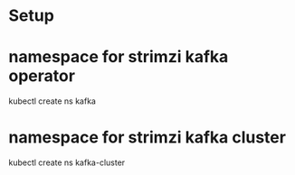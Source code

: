 # Setup

# namespace for strimzi kafka operator
kubectl create ns kafka


# namespace for strimzi kafka cluster
kubectl create ns kafka-cluster
